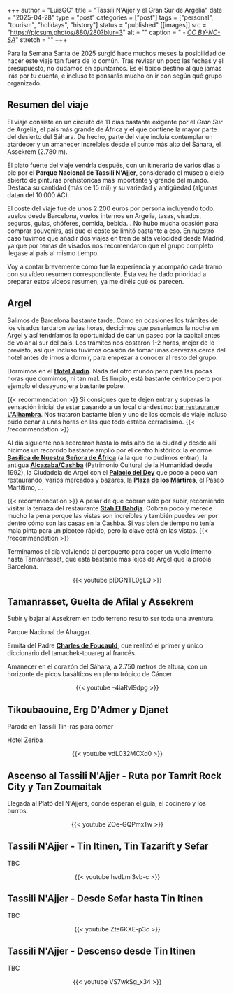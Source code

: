+++
author = "LuisGC"
title = "Tassili N'Ajjer y el Gran Sur de Argelia"
date = "2025-04-28"
type = "post"
categories = ["post"]
tags = ["personal", "tourism", "holidays", "history"]
status = "published"
[[images]]
  src = "https://picsum.photos/880/280?blur=3"
  alt = ""
  caption = " - <a href='http://creativecommons.org/licenses/by-nc-sa/3.0/'><i>CC BY-NC-SA</i></a>"
  stretch = ""
+++

Para la Semana Santa de 2025 surgió hace muchos meses la posibilidad de hacer este viaje tan fuera de lo común. Tras revisar un poco las fechas y el presupuesto, no dudamos en apuntarnos. Es el típico destino al que jamás irás por tu cuenta, e incluso te pensarás mucho en ir con según qué grupo organizado.

## Resumen del viaje

El viaje consiste en un circuito de 11 días bastante exigente por el _Gran Sur_ de Argelia, el país más grande de África y el que contiene la mayor parte del desierto del Sáhara. De hecho, parte del viaje incluía contemplar un atardecer y un amanecer increíbles desde el punto más alto del Sáhara, el Assekrem (2.780 m).

El plato fuerte del viaje vendría después, con un itinerario de varios días a pie por el **Parque Nacional de Tassili N'Ajjer**, considerado el museo a cielo abierto de pinturas prehistóricas más importante y grande del mundo. Destaca su cantidad (más de 15 mil) y su variedad y antigüedad (algunas datan del 10.000 AC).

El coste del viaje fue de unos 2.200 euros por persona incluyendo todo: vuelos desde Barcelona, vuelos internos en Argelia, tasas, visados, seguros, guías, chóferes, comida, bebida... No hubo mucha ocasión para comprar souvenirs, así que el coste se limitó bastante a eso. En nuestro caso tuvimos que añadir dos viajes en tren de alta velocidad desde Madrid, ya que por temas de visados nos recomendaron que el grupo completo llegase al país al mismo tiempo.

Voy a contar brevemente cómo fue la experiencia y acompaño cada tramo con su vídeo resumen correspondiente. Esta vez he dado prioridad a preparar estos vídeos resumen, ya me diréis qué os parecen.

## Argel

Salimos de Barcelona bastante tarde. Como en ocasiones los trámites de los visados tardaron varias horas, decicimos que pasaríamos la noche en Argel y así tendríamos la oportunidad de dar un paseo por la capital antes de volar al sur del país. Los trámites nos costaron 1-2 horas, mejor de lo previsto, así que incluso tuvimos ocasión de tomar unas cervezas cerca del hotel antes de irnos a dormir, para empezar a conocer al resto del grupo.

Dormimos en el [**Hotel Audin**](https://maps.app.goo.gl/RQikEGp9WBDrkYF3A). Nada del otro mundo pero para las pocas horas que dormimos, ni tan mal. Es limpio, está bastante céntrico pero por ejemplo el desayuno era bastante pobre.

{{< recommendation >}}
Si consigues que te dejen entrar y superas la sensación inicial de estar pasando a un local clandestino: [bar restaurante **L'Alhambra**](https://maps.app.goo.gl/NsGFveE7Uq9kvbjg9). Nos trataron bastante bien y uno de los compis de viaje incluso pudo cenar a unas horas en las que todo estaba cerradísimo.
{{< /recommendation >}}

Al día siguiente nos acercaron hasta lo más alto de la ciudad y desde allí hicimos un recorrido bastante amplio por el centro histórico: la enorme [**Basílica de Nuestra Señora de África**](https://maps.app.goo.gl/UNFwDM7ZP2kmp2N9A) (a la que no pudimos entrar), la antigua [**Alcazaba/Cashba**](https://es.wikipedia.org/wiki/Casba_de_Argel) (Patrimonio Cultural de la Humanidad desde 1992), la Ciudadela de Argel con el [**Palacio del Dey**](https://maps.app.goo.gl/UEjdpoF7CA7Ckvds8) que poco a poco van restaurando, varios mercados y bazares, la [**Plaza de los Mártires**](https://maps.app.goo.gl/By9ZaM8T9y6gaeNUA), el Paseo Martítimo, ...

{{< recommendation >}}
A pesar de que cobran sólo por subir, recomiendo visitar la terraza del restaurante [**Stah El Bahdja**](https://maps.app.goo.gl/NTcKFCMGvhXZ4jio8). Cobran poco y merece mucho la pena porque las vistas son increíbles y también puedes ver por dentro cómo son las casas en la Cashba. Si vas bien de tiempo no tenía mala pinta para un picoteo rápido, pero la clave está en las vistas.
{{< /recommendation >}}

Terminamos el día volviendo al aeropuerto para coger un vuelo interno hasta Tamanrasset, que está bastante más lejos de Argel que la propia Barcelona.

<center>
  {{< youtube pIDGNTL0gLQ >}}
</center>

## Tamanrasset, Guelta de Afilal y Assekrem

Subir y bajar al Assekrem en todo terreno resultó ser toda una aventura.

Parque Nacional de Ahaggar.

Ermita del Padre [**Charles de Foucauld**](https://en.wikipedia.org/wiki/Charles_de_Foucauld), que realizó el primer y único diccionario del tamachek-touareg al francés.

Amanecer en el corazón del Sáhara, a 2.750 metros de altura, con un horizonte de picos basálticos en pleno trópico de Cáncer.

<center>
  {{< youtube -4iaRvI9dpg >}}
</center>

## Tikoubaouine, Erg D'Admer y Djanet

Parada en Tassili Tin-ras para comer

Hotel Zeriba

<center>
  {{< youtube vdL032MCXd0 >}}
</center>

## Ascenso al Tassili N'Ajjer - Ruta por Tamrit Rock City y Tan Zoumaitak

Llegada al Plató del N'Ajjers, donde esperan el guía, el cocinero y los burros.

<center>
  {{< youtube ZOe-GQPmxTw >}}
</center>

## Tassili N'Ajjer - Tin Itinen, Tin Tazarift y Sefar

TBC

<center>
  {{< youtube hvdLmi3vb-c >}}
</center>

## Tassili N'Ajjer - Desde Sefar hasta Tin Itinen

TBC

<center>
  {{< youtube Zte6KXE-p3c >}}
</center>

## Tassili N'Ajjer - Descenso desde Tin Itinen

TBC

<center>
  {{< youtube VS7wkSg_x34 >}}
</center>

<!--
<div class="slider-container">  
  {{< image classes="image slider-item" src="" title="" >}}
  {{< image classes="image slider-item" src="" title="" >}}
  {{< image classes="image slider-item" src="" title="" >}}
  {{< image classes="image slider-item" src="" title="" >}}
</div>  
>
